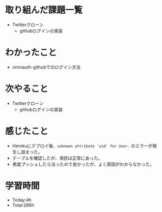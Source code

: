 # 取り組んだ課題一覧
- Twitterクローン
  - githubログインの実装
  
# わかったこと
- omniauth-githubでのログイン方法
   
# 次やること
- Twitterクローン
  - githubログインの実装

# 感じたこと
- Herokuにデプロイ後、`unknown attribute 'uid' for User.` のエラーが発生し詰まった。
- テーブルを確認したが、項目は正常にあった。
- 再度プッシュしたら治ったので良かったが、よく原因がわからなかった。

# 学習時間
- Today:4h
- Total:286h
